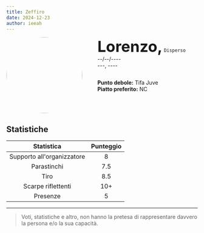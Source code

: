```yaml
---
title: Zeffiro
date: 2024-12-23
author: ieeah
---
```


<div class="player-header" style="display: flex;">
  <div class="player-avatar" style="margin-inline-end: 40px;">
    <img src="https://robohash.org/zeffiro" width="200px" height="200px" style="border-radius: 50%; aspect-ratio: 1; border: 15px solid #var(--accent); object-fit: contain; object-position: center;" />
  </div>
  <div class="player-info">
    <p class="player-name" style="margin-block: 0; font-size: 2.5rem; font-weight: bold; display: inline-block;" id="player-name">Lorenzo,</p>
    <code style="display: inline-block;">Disperso</code>
    <p class="player-age" style="margin-block: 0;">--/--/----</p>
    <p class="player-office" style="margin-block: 0;">---, ----</p>
    <div class="player-specials" style="margin-block: 1.75rem 0;">
      <p class="player-office" style="margin-block: 0;">
        <span style="font-weight: bold">Punto debole:</span>
        <span style="">Tifa Juve</span>
      </p>
      <p class="player-office" style="margin-block: 0;">
        <span style="font-weight: bold">Piatto preferito:</span>
        <span style="">NC</span>
      </p>
    </div>
  </div>
</div>

## Statistiche

|         Statistica         | Punteggio |
|:--------------------------:|:---------:|
| Supporto all'organizzatore |     8     |
|        Parastinchi         |    7.5    |
|            Tiro            |    8.5    |
|     Scarpe riflettenti     |    10+    |
|          Presenze          |     5     |

---

> Voti, statistiche e altro, non hanno la pretesa di rappresentare davvero la persona e/o la sua capacità.
